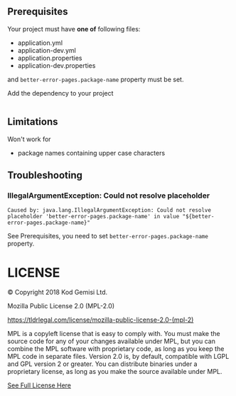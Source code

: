 

## Prerequisites

Your project must have **one of** following files:

* application.yml
* application-dev.yml
* application.properties
* application-dev.properties 

and `better-error-pages.package-name` property must be set.

Add the dependency to your project

```xml

```

## Limitations

Won't work for

* package names containing upper case characters

## Troubleshooting

### IllegalArgumentException: Could not resolve placeholder

`Caused by: java.lang.IllegalArgumentException: Could not resolve placeholder 'better-error-pages.package-name' in value "${better-error-pages.package-name}"`
 
 See Prerequisites, you need to set `better-error-pages.package-name` property.
 
 # LICENSE
 
 © Copyright 2018 Kod Gemisi Ltd.
 
 Mozilla Public License 2.0 (MPL-2.0)
 
 https://tldrlegal.com/license/mozilla-public-license-2.0-(mpl-2)
 
 MPL is a copyleft license that is easy to comply with. You must make the source code for any of your changes available under MPL, but you can combine the MPL software with proprietary code, as long as you keep the MPL code in separate files. Version 2.0 is, by default, compatible with LGPL and GPL version 2 or greater. You can distribute binaries under a proprietary license, as long as you make the source available under MPL.
 
 [See Full License Here](https://www.mozilla.org/en-US/MPL/2.0/)